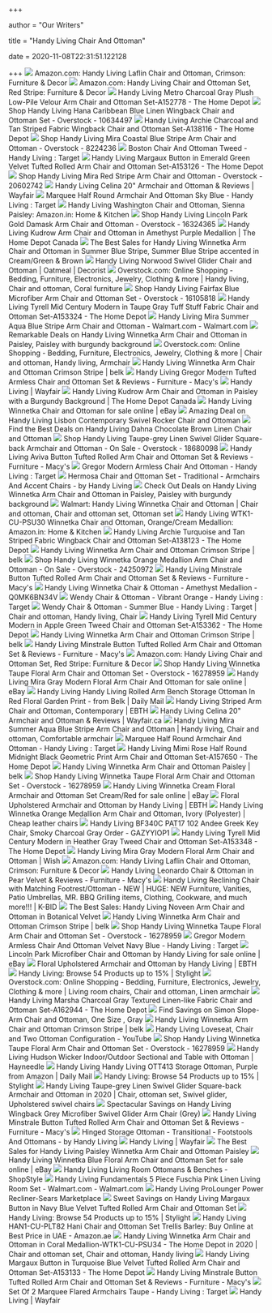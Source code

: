 +++
        
author = "Our Writers"
        
title = "Handy Living Chair And Ottoman"
        
date = 2020-11-08T22:31:51.122128
        
+++
[ ![](https://images-na.ssl-images-amazon.com/images/I/71OcQ81CHJL._AC_SX355_.jpg)](https://images-na.ssl-images-amazon.com/images/I/71OcQ81CHJL._AC_SX355_.jpg) Amazon.com: Handy Living Laflin Chair and Ottoman, Crimson: Furniture &  Decor
[ ![](https://images-na.ssl-images-amazon.com/images/I/91mq8ocWL-L._AC_SY355_.jpg)](https://images-na.ssl-images-amazon.com/images/I/91mq8ocWL-L._AC_SY355_.jpg) Amazon.com: Handy Living Chair and Ottoman Set, Red Stripe: Furniture &  Decor
[ ![](https://images.homedepot-static.com/productImages/ef46235a-8522-4faf-88e3-95ad4ae99a47/svn/charcoal-gray-handy-living-accent-chairs-a152778-64_600.jpg)](https://images.homedepot-static.com/productImages/ef46235a-8522-4faf-88e3-95ad4ae99a47/svn/charcoal-gray-handy-living-accent-chairs-a152778-64_600.jpg) Handy Living Metro Charcoal Gray Plush Low-Pile Velour Arm Chair and Ottoman  Set-A152778 - The Home Depot
[ ![](https://ak1.ostkcdn.com/images/products/10634497/Portfolio-Hana-Caribbean-Blue-Linen-Wingback-Chair-and-Ottoman-Set-7f7d5e44-a491-4480-89ef-e25893b3d042_600.jpg?impolicy=medium)](https://ak1.ostkcdn.com/images/products/10634497/Portfolio-Hana-Caribbean-Blue-Linen-Wingback-Chair-and-Ottoman-Set-7f7d5e44-a491-4480-89ef-e25893b3d042_600.jpg?impolicy=medium) Shop Handy Living Hana Caribbean Blue Linen Wingback Chair and Ottoman Set  - Overstock - 10634497
[ ![](https://images.homedepot-static.com/productImages/2ebc7a21-e9b3-4ffc-9b8b-181becd3f3db/svn/charcoal-tan-stripe-handy-living-accent-chairs-a138116-4f_600.jpg)](https://images.homedepot-static.com/productImages/2ebc7a21-e9b3-4ffc-9b8b-181becd3f3db/svn/charcoal-tan-stripe-handy-living-accent-chairs-a138116-4f_600.jpg) Handy Living Archie Charcoal and Tan Striped Fabric Wingback Chair and  Ottoman Set-A138116 - The Home Depot
[ ![](https://ak1.ostkcdn.com/images/products/8224236/Handy-Living-Mira-Coastal-Blue-Stripe-Arm-Chair-and-Ottoman-cdc2fcc3-f6da-462f-a1d0-f40c25189651_600.jpg)](https://ak1.ostkcdn.com/images/products/8224236/Handy-Living-Mira-Coastal-Blue-Stripe-Arm-Chair-and-Ottoman-cdc2fcc3-f6da-462f-a1d0-f40c25189651_600.jpg) Shop Handy Living Mira Coastal Blue Stripe Arm Chair and Ottoman -  Overstock - 8224236
[ ![](https://target.scene7.com/is/image/Target/GUEST_b774536f-96e9-4440-92f4-c73678b29839?wid=488&hei=488&fmt=pjpeg)](https://target.scene7.com/is/image/Target/GUEST_b774536f-96e9-4440-92f4-c73678b29839?wid=488&hei=488&fmt=pjpeg) Boston Chair And Ottoman Tweed - Handy Living : Target
[ ![](https://images.homedepot-static.com/productImages/69e1b9b4-ac70-422f-81d4-f7e876b7abaf/svn/emerald-green-handy-living-accent-chairs-a153126-64_1000.jpg)](https://images.homedepot-static.com/productImages/69e1b9b4-ac70-422f-81d4-f7e876b7abaf/svn/emerald-green-handy-living-accent-chairs-a153126-64_1000.jpg) Handy Living Margaux Button in Emerald Green Velvet Tufted Rolled Arm Chair  and Ottoman Set-A153126 - The Home Depot
[ ![](https://ak1.ostkcdn.com/images/products/3406667/Handy-Living-Mira-8-way-Hand-tied-Crimson-Red-Stripe-Arm-Chair-and-Ottoman-ea3a332a-b32a-4894-93a0-9768b873d2b8_600.jpg?impolicy=medium)](https://ak1.ostkcdn.com/images/products/3406667/Handy-Living-Mira-8-way-Hand-tied-Crimson-Red-Stripe-Arm-Chair-and-Ottoman-ea3a332a-b32a-4894-93a0-9768b873d2b8_600.jpg?impolicy=medium) Shop Handy Living Mira Red Stripe Arm Chair and Ottoman - Overstock -  20602742
[ ![](https://secure.img1-fg.wfcdn.com/im/24260821/resize-h800-w800%5Ecompr-r85/1008/100842623/Celina+20%2522+Armchair+and+Ottoman.jpg)](https://secure.img1-fg.wfcdn.com/im/24260821/resize-h800-w800%5Ecompr-r85/1008/100842623/Celina+20%2522+Armchair+and+Ottoman.jpg) Handy Living Celina 20" Armchair and Ottoman & Reviews | Wayfair
[ ![](https://target.scene7.com/is/image/Target/GUEST_55e7bd5f-7685-405e-9a0c-8c3f49082218?wid=488&hei=488&fmt=pjpeg)](https://target.scene7.com/is/image/Target/GUEST_55e7bd5f-7685-405e-9a0c-8c3f49082218?wid=488&hei=488&fmt=pjpeg) Marquee Half Round Armchair And Ottoman Sky Blue - Handy Living : Target
[ ![](https://images-na.ssl-images-amazon.com/images/I/91XRy7iMUqL._SL1500_.jpg)](https://images-na.ssl-images-amazon.com/images/I/91XRy7iMUqL._SL1500_.jpg) Handy Living Washington Chair and Ottoman, Sienna Paisley: Amazon.in: Home  & Kitchen
[ ![](https://ak1.ostkcdn.com/images/products/16324365/Handy-Living-Lincoln-Park-Gold-Damask-Arm-Chair-and-Ottoman-d103db9f-7427-4363-9d4e-6c53eb302b9e.jpg)](https://ak1.ostkcdn.com/images/products/16324365/Handy-Living-Lincoln-Park-Gold-Damask-Arm-Chair-and-Ottoman-d103db9f-7427-4363-9d4e-6c53eb302b9e.jpg) Shop Handy Living Lincoln Park Gold Damask Arm Chair and Ottoman -  Overstock - 16324365
[ ![](https://homedepot.scene7.com/is/image/homedepotcanada/p_1001584198.jpg?wid=1000&hei=1000&op_sharpen=1)](https://homedepot.scene7.com/is/image/homedepotcanada/p_1001584198.jpg?wid=1000&hei=1000&op_sharpen=1) Handy Living Kudrow Arm Chair and Ottoman in Amethyst Purple Medallion |  The Home Depot Canada
[ ![](https://images.prod.meredith.com/product/a90a4a1007f4262242e9c81103a34ec7/1554985542971/l/handy-living-winnetka-arm-chair-and-ottoman-in-summer-blue-stripe-summer-blue-stripe-accented-in-cream-green-and-brown)](https://images.prod.meredith.com/product/a90a4a1007f4262242e9c81103a34ec7/1554985542971/l/handy-living-winnetka-arm-chair-and-ottoman-in-summer-blue-stripe-summer-blue-stripe-accented-in-cream-green-and-brown) The Best Sales for Handy Living Winnetka Arm Chair and Ottoman in Summer  Blue Stripe, Summer Blue Stripe accented in Cream/Green & Brown
[ ![](https://www.decorist.com/static/finds/product_images/full_size/196775-handy-living-norwood-swivel-glider-chair-and-ottoman-in-oatmeal.dcb4af3a272913c391c8b68fc933eb49.png)](https://www.decorist.com/static/finds/product_images/full_size/196775-handy-living-norwood-swivel-glider-chair-and-ottoman-in-oatmeal.dcb4af3a272913c391c8b68fc933eb49.png) Handy Living Norwood Swivel Glider Chair and Ottoman | Oatmeal | Decorist
[ ![](https://i.pinimg.com/originals/86/bb/17/86bb178b376f0aef5ef3762ee6693c78.jpg)](https://i.pinimg.com/originals/86/bb/17/86bb178b376f0aef5ef3762ee6693c78.jpg) Overstock.com: Online Shopping - Bedding, Furniture, Electronics, Jewelry,  Clothing & more | Handy living, Chair and ottoman, Coral furniture
[ ![](https://ak1.ostkcdn.com/images/products/16105818/Handy-Living-Fairfax-Blue-Microfiber-Arm-Chair-and-Ottoman-Set-6df3faab-f7e7-404d-b4f2-4219eeb70adb.jpg)](https://ak1.ostkcdn.com/images/products/16105818/Handy-Living-Fairfax-Blue-Microfiber-Arm-Chair-and-Ottoman-Set-6df3faab-f7e7-404d-b4f2-4219eeb70adb.jpg) Shop Handy Living Fairfax Blue Microfiber Arm Chair and Ottoman Set -  Overstock - 16105818
[ ![](https://images.homedepot-static.com/productImages/7113fc91-d9c0-427f-a5e6-c4bc8485ce00/svn/taupe-gray-handy-living-accent-chairs-a153324-64_600.jpg)](https://images.homedepot-static.com/productImages/7113fc91-d9c0-427f-a5e6-c4bc8485ce00/svn/taupe-gray-handy-living-accent-chairs-a153324-64_600.jpg) Handy Living Tyrell Mid Century Modern in Taupe Gray Tuff Stuff Fabric Chair  and Ottoman Set-A153324 - The Home Depot
[ ![](https://i5.walmartimages.com/asr/2f92b1f1-3f51-4d86-a993-0da272008392_1.1cac4500a05a7971ea3cd21a643126b4.jpeg)](https://i5.walmartimages.com/asr/2f92b1f1-3f51-4d86-a993-0da272008392_1.1cac4500a05a7971ea3cd21a643126b4.jpeg) Handy Living Mira Summer Aqua Blue Stripe Arm Chair and Ottoman -  Walmart.com - Walmart.com
[ ![](https://images.prod.meredith.com/product/cf53146c31331d7d9964faff6baf9174/1597141056893/l/handy-living-winnetka-arm-chair-and-ottoman-in-paisley-paisley-with-burgundy-background)](https://images.prod.meredith.com/product/cf53146c31331d7d9964faff6baf9174/1597141056893/l/handy-living-winnetka-arm-chair-and-ottoman-in-paisley-paisley-with-burgundy-background) Remarkable Deals on Handy Living Winnetka Arm Chair and Ottoman in Paisley,  Paisley with burgundy background
[ ![](https://i.pinimg.com/originals/7d/21/23/7d21237354a82e69b61ec1bbff56d8cf.jpg)](https://i.pinimg.com/originals/7d/21/23/7d21237354a82e69b61ec1bbff56d8cf.jpg) Overstock.com: Online Shopping - Bedding, Furniture, Electronics, Jewelry,  Clothing & more | Chair and ottoman, Handy living, Armchair
[ ![](https://belk.scene7.com/is/image/Belk?layer=0&src=9200819_WTK1CUEBA47_A_960_T10L00&layer=comp&$DWP_PRODUCT_PDP_LARGE$)](https://belk.scene7.com/is/image/Belk?layer=0&src=9200819_WTK1CUEBA47_A_960_T10L00&layer=comp&$DWP_PRODUCT_PDP_LARGE$) Handy Living Winnetka Arm Chair and Ottoman Crimson Stripe | belk
[ ![](https://slimages.macysassets.com/is/image/MCY/products/8/optimized/17724318_fpx.tif?op_sharpen=1&wid=500&hei=613&fit=fit,1&$filtersm$)](https://slimages.macysassets.com/is/image/MCY/products/8/optimized/17724318_fpx.tif?op_sharpen=1&wid=500&hei=613&fit=fit,1&$filtersm$) Handy Living Gregor Modern Tufted Armless Chair and Ottoman Set & Reviews -  Furniture - Macy's
[ ![](https://secure.img1-fg.wfcdn.com/im/19632546/resize-h400-w400%5Ecompr-r85/9894/98949121/default_name.jpg)](https://secure.img1-fg.wfcdn.com/im/19632546/resize-h400-w400%5Ecompr-r85/9894/98949121/default_name.jpg) Handy Living | Wayfair
[ ![](https://homedepot.scene7.com/is/image/homedepotcanada/p_1001584196.jpg?wid=1000&hei=1000&op_sharpen=1)](https://homedepot.scene7.com/is/image/homedepotcanada/p_1001584196.jpg?wid=1000&hei=1000&op_sharpen=1) Handy Living Kudrow Arm Chair and Ottoman in Paisley with a Burgundy  Background | The Home Depot Canada
[ ![](https://i.ebayimg.com/images/g/aeMAAOSw1vFfaC2d/s-l1600.jpg)](https://i.ebayimg.com/images/g/aeMAAOSw1vFfaC2d/s-l1600.jpg) Handy Living Winnetka Chair and Ottoman for sale online | eBay
[ ![](https://images.prod.meredith.com/product/38f78507f5550710767d503b329bd9ef/1596795263705/l/handy-living-lisbon-contemporary-swivel-rocker-chair-and-ottoman)](https://images.prod.meredith.com/product/38f78507f5550710767d503b329bd9ef/1596795263705/l/handy-living-lisbon-contemporary-swivel-rocker-chair-and-ottoman) Amazing Deal on Handy Living Lisbon Contemporary Swivel Rocker Chair and  Ottoman
[ ![](https://images.prod.meredith.com/product/ae5c48d1bf8e91c01c61cc9883380158/1534148221367/l/handy-living-dahna-chocolate-brown-linen-chair-and-ottoman)](https://images.prod.meredith.com/product/ae5c48d1bf8e91c01c61cc9883380158/1534148221367/l/handy-living-dahna-chocolate-brown-linen-chair-and-ottoman) Find the Best Deals on Handy Living Dahna Chocolate Brown Linen Chair and  Ottoman
[ ![](https://ak1.ostkcdn.com/images/products/18680098/Handy-Living-Taupe-grey-Linen-Swivel-Glider-Square-back-Armchair-and-Ottoman-d1f41379-9fa3-4fb6-8bbd-214ddf1e7a94_600.jpg?impolicy=medium)](https://ak1.ostkcdn.com/images/products/18680098/Handy-Living-Taupe-grey-Linen-Swivel-Glider-Square-back-Armchair-and-Ottoman-d1f41379-9fa3-4fb6-8bbd-214ddf1e7a94_600.jpg?impolicy=medium) Shop Handy Living Taupe-grey Linen Swivel Glider Square-back Armchair and  Ottoman - On Sale - Overstock - 18680098
[ ![](https://slimages.macysassets.com/is/image/MCY/products/4/optimized/17724784_fpx.tif?op_sharpen=1&wid=500&hei=613&fit=fit,1&$filtersm$)](https://slimages.macysassets.com/is/image/MCY/products/4/optimized/17724784_fpx.tif?op_sharpen=1&wid=500&hei=613&fit=fit,1&$filtersm$) Handy Living Aviva Button Tufted Rolled Arm Chair and Ottoman Set & Reviews  - Furniture - Macy's
[ ![](https://target.scene7.com/is/image/Target/GUEST_da97ba07-bc12-41ef-a3ee-a5d287ec45ea?wid=488&hei=488&fmt=pjpeg)](https://target.scene7.com/is/image/Target/GUEST_da97ba07-bc12-41ef-a3ee-a5d287ec45ea?wid=488&hei=488&fmt=pjpeg) Gregor Modern Armless Chair And Ottoman - Handy Living : Target
[ ![](https://st.hzcdn.com/simgs/cad18d680ced4b03_4-1790/home-design.jpg)](https://st.hzcdn.com/simgs/cad18d680ced4b03_4-1790/home-design.jpg) Hermosa Chair and Ottoman Set - Traditional - Armchairs And Accent Chairs -  by Handy Living
[ ![](https://images.prod.meredith.com/product/750f7703e2f0f624ac856f8a58e7d535/1559750412259/l/handy-living-winnetka-arm-chair-and-ottoman-in-paisley-paisley-with-burgundy-background)](https://images.prod.meredith.com/product/750f7703e2f0f624ac856f8a58e7d535/1559750412259/l/handy-living-winnetka-arm-chair-and-ottoman-in-paisley-paisley-with-burgundy-background) Check Out Deals on Handy Living Winnetka Arm Chair and Ottoman in Paisley,  Paisley with burgundy background
[ ![](https://i.pinimg.com/originals/f8/27/8a/f8278ae755994cee74b800ee8c165d93.jpg)](https://i.pinimg.com/originals/f8/27/8a/f8278ae755994cee74b800ee8c165d93.jpg) Walmart: Handy Living Winnetka Chair and Ottoman | Chair and ottoman, Chair  and ottoman set, Ottoman set
[ ![](https://images-na.ssl-images-amazon.com/images/I/91vA2PWiEpL._SL1500_.jpg)](https://images-na.ssl-images-amazon.com/images/I/91vA2PWiEpL._SL1500_.jpg) Handy Living WTK1-CU-PSU30 Winnetka Chair and Ottoman, Orange/Cream  Medallion: Amazon.in: Home & Kitchen
[ ![](https://images.homedepot-static.com/productImages/6a11aebe-7b65-4375-938b-aba7efcadc59/svn/turquoise-tan-stripe-handy-living-accent-chairs-a138123-40_600.jpg)](https://images.homedepot-static.com/productImages/6a11aebe-7b65-4375-938b-aba7efcadc59/svn/turquoise-tan-stripe-handy-living-accent-chairs-a138123-40_600.jpg) Handy Living Archie Turquoise and Tan Striped Fabric Wingback Chair and  Ottoman Set-A138123 - The Home Depot
[ ![](https://belk.scene7.com/is/image/Belk?layer=0&src=9200819_WTK1CUEBA47_E_960_T10L00&layer=comp&$DWP_PRODUCT_PDP_MOBILE_L$)](https://belk.scene7.com/is/image/Belk?layer=0&src=9200819_WTK1CUEBA47_E_960_T10L00&layer=comp&$DWP_PRODUCT_PDP_MOBILE_L$) Handy Living Winnetka Arm Chair and Ottoman Crimson Stripe | belk
[ ![](https://ak1.ostkcdn.com/images/products/is/images/direct/d438d620f070d72f81b4f6cc542e50511f7b629c/Handy-Living-Winnetka-Orange-Medallion-Arm-Chair-and-Ottoman.jpg)](https://ak1.ostkcdn.com/images/products/is/images/direct/d438d620f070d72f81b4f6cc542e50511f7b629c/Handy-Living-Winnetka-Orange-Medallion-Arm-Chair-and-Ottoman.jpg) Shop Handy Living Winnetka Orange Medallion Arm Chair and Ottoman - On Sale  - Overstock - 24250972
[ ![](https://slimages.macysassets.com/is/image/MCY/products/9/optimized/17724749_fpx.tif?op_sharpen=1&wid=500&hei=613&fit=fit,1&$filtersm$)](https://slimages.macysassets.com/is/image/MCY/products/9/optimized/17724749_fpx.tif?op_sharpen=1&wid=500&hei=613&fit=fit,1&$filtersm$) Handy Living Minstrale Button Tufted Rolled Arm Chair and Ottoman Set &  Reviews - Furniture - Macy's
[ ![](http://img1.prosperent.com/images/250x250/images.hayneedle.com/mgen/master:HLG369.jpg%3Fis%3D800%252C800)](http://img1.prosperent.com/images/250x250/images.hayneedle.com/mgen/master:HLG369.jpg%3Fis%3D800%252C800) Handy Living Winnetka Chair & Ottoman - Amethyst Medallion - Q0MK6BN34V
[ ![](https://target.scene7.com/is/image/Target/GUEST_a85440ae-bd5e-428e-a2af-8b5e25a9d7fb?wid=488&hei=488&fmt=pjpeg)](https://target.scene7.com/is/image/Target/GUEST_a85440ae-bd5e-428e-a2af-8b5e25a9d7fb?wid=488&hei=488&fmt=pjpeg) Wendy Chair & Ottoman - Vibrant Orange - Handy Living : Target
[ ![](https://i.pinimg.com/564x/1d/80/0a/1d800ae895c32ddc996e7beaae145d50.jpg)](https://i.pinimg.com/564x/1d/80/0a/1d800ae895c32ddc996e7beaae145d50.jpg) Wendy Chair & Ottoman - Summer Blue - Handy Living : Target | Chair and  ottoman, Handy living, Chair
[ ![](https://images.homedepot-static.com/productImages/1c875b38-ea74-4bc8-aaff-b6112e1e5e5d/svn/apple-green-tweed-handy-living-accent-chairs-a153362-e1_600.jpg)](https://images.homedepot-static.com/productImages/1c875b38-ea74-4bc8-aaff-b6112e1e5e5d/svn/apple-green-tweed-handy-living-accent-chairs-a153362-e1_600.jpg) Handy Living Tyrell Mid Century Modern in Apple Green Tweed Chair and  Ottoman Set-A153362 - The Home Depot
[ ![](https://belk.scene7.com/is/image/Belk?layer=0&src=9200819_WTK1CUEBA47_D_960_T10L00&layer=comp&$DWP_PRODUCT_PDP_MOBILE_L$)](https://belk.scene7.com/is/image/Belk?layer=0&src=9200819_WTK1CUEBA47_D_960_T10L00&layer=comp&$DWP_PRODUCT_PDP_MOBILE_L$) Handy Living Winnetka Arm Chair and Ottoman Crimson Stripe | belk
[ ![](https://slimages.macysassets.com/is/image/MCY/products/6/optimized/17724746_fpx.tif?op_sharpen=1&wid=500&hei=613&fit=fit,1&$filtersm$)](https://slimages.macysassets.com/is/image/MCY/products/6/optimized/17724746_fpx.tif?op_sharpen=1&wid=500&hei=613&fit=fit,1&$filtersm$) Handy Living Minstrale Button Tufted Rolled Arm Chair and Ottoman Set &  Reviews - Furniture - Macy's
[ ![](https://m.media-amazon.com/images/I/81dyPaLAwZL._AC_UL400_.jpg)](https://m.media-amazon.com/images/I/81dyPaLAwZL._AC_UL400_.jpg) Amazon.com: Handy Living Chair and Ottoman Set, Red Stripe: Furniture &  Decor
[ ![](https://ak1.ostkcdn.com/images/products/16278959/Handy-Living-Winnetka-Taupe-Floral-Arm-Chair-and-Ottoman-Set-c24874e8-4226-4c4a-9a8c-50397f6fcdfa_600.jpg?impolicy=medium)](https://ak1.ostkcdn.com/images/products/16278959/Handy-Living-Winnetka-Taupe-Floral-Arm-Chair-and-Ottoman-Set-c24874e8-4226-4c4a-9a8c-50397f6fcdfa_600.jpg?impolicy=medium) Shop Handy Living Winnetka Taupe Floral Arm Chair and Ottoman Set -  Overstock - 16278959
[ ![](https://i.ebayimg.com/images/g/qyQAAOSwyjlfiC40/s-l640.jpg)](https://i.ebayimg.com/images/g/qyQAAOSwyjlfiC40/s-l640.jpg) Handy Living Mira Gray Modern Floral Arm Chair And Ottoman for sale online  | eBay
[ ![](https://belk.scene7.com/is/image/Belk?layer=0&src=9200819_OTT747GDN32_A_960&)](https://belk.scene7.com/is/image/Belk?layer=0&src=9200819_OTT747GDN32_A_960&) Handy Living Handy Living Rolled Arm Bench Storage Ottoman In Red Floral  Garden Print - from Belk | Daily Mail
[ ![](https://ebth-com-production.imgix.net/2019/03/15/12/29/24/96e772b4-fc14-4227-bda7-349b07587933/_DSC0244.jpg?ixlib=rb-3.1.0&w=880&h=880&fit=crop&crop=&auto=format)](https://ebth-com-production.imgix.net/2019/03/15/12/29/24/96e772b4-fc14-4227-bda7-349b07587933/_DSC0244.jpg?ixlib=rb-3.1.0&w=880&h=880&fit=crop&crop=&auto=format) Handy Living Striped Arm Chair and Ottoman, Contemporary | EBTH
[ ![](https://secure.img1-fg.wfcdn.com/im/94211632/resize-h800-w800%5Ecompr-r85/1008/100842639/Celina+20%2522+Armchair+and+Ottoman.jpg)](https://secure.img1-fg.wfcdn.com/im/94211632/resize-h800-w800%5Ecompr-r85/1008/100842639/Celina+20%2522+Armchair+and+Ottoman.jpg) Handy Living Celina 20" Armchair and Ottoman & Reviews | Wayfair.ca
[ ![](https://i.pinimg.com/474x/91/9c/2d/919c2dfdecab1e4c51b46b3ce7c04a1c.jpg)](https://i.pinimg.com/474x/91/9c/2d/919c2dfdecab1e4c51b46b3ce7c04a1c.jpg) Handy Living Mira Summer Aqua Blue Stripe Arm Chair and Ottoman | Handy  living, Chair and ottoman, Comfortable armchair
[ ![](https://target.scene7.com/is/image/Target/GUEST_be32af5a-d95f-4649-ba74-b899bf473b80?wid=488&hei=488&fmt=pjpeg)](https://target.scene7.com/is/image/Target/GUEST_be32af5a-d95f-4649-ba74-b899bf473b80?wid=488&hei=488&fmt=pjpeg) Marquee Half Round Armchair And Ottoman - Handy Living : Target
[ ![](https://images.homedepot-static.com/productImages/220119be-205a-4261-adf0-a93a85c687be/svn/midnight-black-geometric-print-handy-living-accent-chairs-a157650-64_600.jpg)](https://images.homedepot-static.com/productImages/220119be-205a-4261-adf0-a93a85c687be/svn/midnight-black-geometric-print-handy-living-accent-chairs-a157650-64_600.jpg) Handy Living Mimi Rose Half Round Midnight Black Geometric Print Arm Chair  and Ottoman Set-A157650 - The Home Depot
[ ![](https://belk.scene7.com/is/image/Belk?layer=0&src=9200819_WTK1CUPGP46_A_961_T10L00&layer=comp&$DWP_PRODUCT_PDP_LARGE$)](https://belk.scene7.com/is/image/Belk?layer=0&src=9200819_WTK1CUPGP46_A_961_T10L00&layer=comp&$DWP_PRODUCT_PDP_LARGE$) Handy Living Winnetka Arm Chair and Ottoman Paisley | belk
[ ![](https://ak1.ostkcdn.com/images/products/16278959/Handy-Living-Winnetka-Taupe-Floral-Arm-Chair-and-Ottoman-Set-5ceab9fd-959f-4483-9d3d-0607a740c316_600.jpg?impolicy=medium)](https://ak1.ostkcdn.com/images/products/16278959/Handy-Living-Winnetka-Taupe-Floral-Arm-Chair-and-Ottoman-Set-5ceab9fd-959f-4483-9d3d-0607a740c316_600.jpg?impolicy=medium) Shop Handy Living Winnetka Taupe Floral Arm Chair and Ottoman Set -  Overstock - 16278959
[ ![](https://i.ebayimg.com/images/g/LQ8AAOSwXO5faC00/s-l640.jpg)](https://i.ebayimg.com/images/g/LQ8AAOSwXO5faC00/s-l640.jpg) Handy Living Winnetka Cream Floral Armchair and Ottoman Set Cream/Red for  sale online | eBay
[ ![](https://ebth-com-production.imgix.net/2018/09/15/10/29/02/25b485f9-d167-4cca-8d15-948cb9cfc507/file?ixlib=rb-3.1.0&w=880&h=880&fit=crop&crop=&auto=format)](https://ebth-com-production.imgix.net/2018/09/15/10/29/02/25b485f9-d167-4cca-8d15-948cb9cfc507/file?ixlib=rb-3.1.0&w=880&h=880&fit=crop&crop=&auto=format) Floral Upholstered Armchair and Ottoman by Handy Living | EBTH
[ ![](https://i.pinimg.com/originals/de/fa/2b/defa2ba71499af60c3e3c5c1bb7e3f77.jpg)](https://i.pinimg.com/originals/de/fa/2b/defa2ba71499af60c3e3c5c1bb7e3f77.jpg) Handy Living Winnetka Orange Medallion Arm Chair and Ottoman, Ivory  (Polyester) | Cheap leather chairs
[ ![](http://ws.assoc-amazon.com/widgets/q?_encoding=UTF8&Format=_SL400_&ASIN=B00EUZHZAE&MarketPlace=US&ID=AsinImage&WS=1&ServiceVersion=20070822)](http://ws.assoc-amazon.com/widgets/q?_encoding=UTF8&Format=_SL400_&ASIN=B00EUZHZAE&MarketPlace=US&ID=AsinImage&WS=1&ServiceVersion=20070822) Handy Living BF340C PAT17 102 Andee Greek Key Chair, Smoky Charcoal Gray  Order - GAZYYIOP1
[ ![](https://images.homedepot-static.com/productImages/a4400327-4349-491a-9499-675390e30a31/svn/heather-gray-tweed-handy-living-accent-chairs-a153348-64_600.jpg)](https://images.homedepot-static.com/productImages/a4400327-4349-491a-9499-675390e30a31/svn/heather-gray-tweed-handy-living-accent-chairs-a153348-64_600.jpg) Handy Living Tyrell Mid Century Modern in Heather Gray Tweed Chair and  Ottoman Set-A153348 - The Home Depot
[ ![](https://contestimg.wish.com/api/webimage/589948311cf64b519c994ddb-large.jpg?cache_buster=c36e5d0dd1943d1cf4ce7baead2c6d3d)](https://contestimg.wish.com/api/webimage/589948311cf64b519c994ddb-large.jpg?cache_buster=c36e5d0dd1943d1cf4ce7baead2c6d3d) Handy Living Mira Gray Modern Floral Arm Chair and Ottoman | Wish
[ ![](https://m.media-amazon.com/images/S/aplus-media/sc/6134dfc9-7b61-44b6-a9be-0f66a1466675.__CR0,0,2000,2000_PT0_SX300_V1___.jpg)](https://m.media-amazon.com/images/S/aplus-media/sc/6134dfc9-7b61-44b6-a9be-0f66a1466675.__CR0,0,2000,2000_PT0_SX300_V1___.jpg) Amazon.com: Handy Living Laflin Chair and Ottoman, Crimson: Furniture &  Decor
[ ![](https://slimages.macysassets.com/is/image/MCY/products/2/optimized/10050272_fpx.tif?op_sharpen=1&wid=500&hei=613&fit=fit,1&$filtersm$)](https://slimages.macysassets.com/is/image/MCY/products/2/optimized/10050272_fpx.tif?op_sharpen=1&wid=500&hei=613&fit=fit,1&$filtersm$) Handy Living Leonardo Chair & Ottoman in Pear Velvet & Reviews - Furniture  - Macy's
[ ![](https://946e583539399c301dc7-100ffa5b52865b8ec92e09e9de9f4d02.ssl.cf2.rackcdn.com/29853/8923081.jpg)](https://946e583539399c301dc7-100ffa5b52865b8ec92e09e9de9f4d02.ssl.cf2.rackcdn.com/29853/8923081.jpg) Handy Living Reclining Chair with Matching Footrest/Ottoman - NEW | HUGE:  NEW Furniture, Vanities, Patio Umbrellas, MR. BBQ Grilling items, Clothing,  Cookware, and much more!!! | K-BID
[ ![](https://images.prod.meredith.com/product/dfceb7f6d6e76c62b2eb395f2570add2/1576860834399/l/handy-living-noveen-arm-chair-and-ottoman-in-botanical-velvet)](https://images.prod.meredith.com/product/dfceb7f6d6e76c62b2eb395f2570add2/1576860834399/l/handy-living-noveen-arm-chair-and-ottoman-in-botanical-velvet) The Best Sales: Handy Living Noveen Arm Chair and Ottoman in Botanical  Velvet
[ ![](https://belk.scene7.com/is/image/Belk?layer=0&src=9200819_WTK1CUEBA47_C_960_T10L00&layer=comp&$DWP_PRODUCT_PDP_MOBILE_L$)](https://belk.scene7.com/is/image/Belk?layer=0&src=9200819_WTK1CUEBA47_C_960_T10L00&layer=comp&$DWP_PRODUCT_PDP_MOBILE_L$) Handy Living Winnetka Arm Chair and Ottoman Crimson Stripe | belk
[ ![](https://ak1.ostkcdn.com/images/products/16278959/Handy-Living-Winnetka-Taupe-Floral-Arm-Chair-and-Ottoman-Set-2d148f5e-bd79-40a0-a1f6-337530c564d8_600.jpg?impolicy=medium)](https://ak1.ostkcdn.com/images/products/16278959/Handy-Living-Winnetka-Taupe-Floral-Arm-Chair-and-Ottoman-Set-2d148f5e-bd79-40a0-a1f6-337530c564d8_600.jpg?impolicy=medium) Shop Handy Living Winnetka Taupe Floral Arm Chair and Ottoman Set -  Overstock - 16278959
[ ![](https://target.scene7.com/is/image/Target/GUEST_7c898055-8a20-4670-ab76-b82624dd77ea?wid=488&hei=488&fmt=pjpeg)](https://target.scene7.com/is/image/Target/GUEST_7c898055-8a20-4670-ab76-b82624dd77ea?wid=488&hei=488&fmt=pjpeg) Gregor Modern Armless Chair And Ottoman Velvet Navy Blue - Handy Living :  Target
[ ![](https://i.ebayimg.com/00/s/NDU1WDUxMQ==/z/BNAAAOSweZJaBJIC/$_57.JPG?set_id=8800005007)](https://i.ebayimg.com/00/s/NDU1WDUxMQ==/z/BNAAAOSweZJaBJIC/$_57.JPG?set_id=8800005007) Lincoln Park Microfiber Chair and Ottoman by Handy Living for sale online |  eBay
[ ![](https://ebth-com-production.imgix.net/2018/09/15/10/24/19/664ae6fb-d6e5-45a8-beea-864e2c868b17/file?ixlib=rb-3.1.0&w=880&h=880&fit=crop&crop=&auto=format)](https://ebth-com-production.imgix.net/2018/09/15/10/24/19/664ae6fb-d6e5-45a8-beea-864e2c868b17/file?ixlib=rb-3.1.0&w=880&h=880&fit=crop&crop=&auto=format) Floral Upholstered Armchair and Ottoman by Handy Living | EBTH
[ ![](https://images.stylight.net/image/upload/e_trim/t_web_product_330x440max_nobg/q_auto:eco,f_auto/oe0noz104m9bgnrleavu.jpg)](https://images.stylight.net/image/upload/e_trim/t_web_product_330x440max_nobg/q_auto:eco,f_auto/oe0noz104m9bgnrleavu.jpg) Handy Living: Browse 54 Products up to 15% | Stylight
[ ![](https://i.pinimg.com/originals/4e/7b/d5/4e7bd58449c3f14171b274bde3e31640.jpg)](https://i.pinimg.com/originals/4e/7b/d5/4e7bd58449c3f14171b274bde3e31640.jpg) Overstock.com: Online Shopping - Bedding, Furniture, Electronics, Jewelry,  Clothing & more | Living room chairs, Chair and ottoman, Linen armchair
[ ![](https://images.homedepot-static.com/productImages/d91a7139-aa0b-430c-bc28-87ca47a22816/svn/charcoal-gray-handy-living-accent-chairs-a162944-64_600.jpg)](https://images.homedepot-static.com/productImages/d91a7139-aa0b-430c-bc28-87ca47a22816/svn/charcoal-gray-handy-living-accent-chairs-a162944-64_600.jpg) Handy Living Marsha Charcoal Gray Textured Linen-like Fabric Chair and  Ottoman Set-A162944 - The Home Depot
[ ![](https://images.prod.meredith.com/product/c17ac7aee955548ecbfc712dda9d89fd/1576860753815/l/handy-living-2-pc-curved-slope-arm-chair-gray)](https://images.prod.meredith.com/product/c17ac7aee955548ecbfc712dda9d89fd/1576860753815/l/handy-living-2-pc-curved-slope-arm-chair-gray) Find Savings on Simon Slope-Arm Chair and Ottoman, One Size , Gray
[ ![](https://belk.scene7.com/is/image/Belk?layer=0&src=9200819_WTK1CUEBA47_B_960_T10L00&layer=comp&$DWP_PRODUCT_PDP_MOBILE_L$)](https://belk.scene7.com/is/image/Belk?layer=0&src=9200819_WTK1CUEBA47_B_960_T10L00&layer=comp&$DWP_PRODUCT_PDP_MOBILE_L$) Handy Living Winnetka Arm Chair and Ottoman Crimson Stripe | belk
[ ![](https://i.ytimg.com/vi/gvoPraKFKhg/maxresdefault.jpg)](https://i.ytimg.com/vi/gvoPraKFKhg/maxresdefault.jpg) Handy Living Loveseat, Chair and Two Ottoman Configuration - YouTube
[ ![](https://ak1.ostkcdn.com/images/products/16278959/Handy-Living-Winnetka-Taupe-Floral-Arm-Chair-and-Ottoman-Set-22b97b3f-0cc2-484f-b230-9f5c2e37328d_600.jpg?impolicy=medium)](https://ak1.ostkcdn.com/images/products/16278959/Handy-Living-Winnetka-Taupe-Floral-Arm-Chair-and-Ottoman-Set-22b97b3f-0cc2-484f-b230-9f5c2e37328d_600.jpg?impolicy=medium) Shop Handy Living Winnetka Taupe Floral Arm Chair and Ottoman Set -  Overstock - 16278959
[ ![](https://content.haycdn.com/mgen/master:HLG445.jpg)](https://content.haycdn.com/mgen/master:HLG445.jpg) Handy Living Hudson Wicker Indoor/Outdoor Sectional and Table with Ottoman  | Hayneedle
[ ![](https://m.media-amazon.com/images/I/41CMx27LREL.jpg)](https://m.media-amazon.com/images/I/41CMx27LREL.jpg) Handy Living Handy Living OTT413 Storage Ottoman, Purple from Amazon |  Daily Mail
[ ![](https://images.stylight.net/image/upload/e_trim/t_web_product_330x440max_nobg/q_auto:eco,f_auto/rmdhwx7pkevads50fpyv.jpg)](https://images.stylight.net/image/upload/e_trim/t_web_product_330x440max_nobg/q_auto:eco,f_auto/rmdhwx7pkevads50fpyv.jpg) Handy Living: Browse 54 Products up to 15% | Stylight
[ ![](https://i.pinimg.com/originals/db/2f/42/db2f4249af3f266bb7f190f70f4d1eb7.jpg)](https://i.pinimg.com/originals/db/2f/42/db2f4249af3f266bb7f190f70f4d1eb7.jpg) Handy Living Taupe-grey Linen Swivel Glider Square-back Armchair and Ottoman  in 2020 | Chair, ottoman set, Swivel glider, Upholstered swivel chairs
[ ![](https://images.prod.meredith.com/product/26a079897cd8ef5f7d7623e18cc9c790/1577014359501/m/handy-living-oatmeal-linen-swivel-glider-arm-chair-and-ottoman-oatmeal)](https://images.prod.meredith.com/product/26a079897cd8ef5f7d7623e18cc9c790/1577014359501/m/handy-living-oatmeal-linen-swivel-glider-arm-chair-and-ottoman-oatmeal) Spectacular Savings on Handy Living Wingback Grey Microfiber Swivel Glider  Arm Chair (Grey)
[ ![](https://slimages.macysassets.com/is/image/MCY/products/3/optimized/17724743_fpx.tif?op_sharpen=1&wid=500&hei=613&fit=fit,1&$filtersm$)](https://slimages.macysassets.com/is/image/MCY/products/3/optimized/17724743_fpx.tif?op_sharpen=1&wid=500&hei=613&fit=fit,1&$filtersm$) Handy Living Minstrale Button Tufted Rolled Arm Chair and Ottoman Set &  Reviews - Furniture - Macy's
[ ![](https://st.hzcdn.com/simgs/21b104070d2f2964_4-7686/home-design.jpg)](https://st.hzcdn.com/simgs/21b104070d2f2964_4-7686/home-design.jpg) Hinged Storage Ottoman - Transitional - Footstools And Ottomans - by Handy  Living
[ ![](https://secure.img1-fg.wfcdn.com/im/17665000/resize-h400-w400%5Ecompr-r85/1258/125869633/default_name.jpg)](https://secure.img1-fg.wfcdn.com/im/17665000/resize-h400-w400%5Ecompr-r85/1258/125869633/default_name.jpg) Handy Living | Wayfair
[ ![](https://images.prod.meredith.com/product/3c155fa3b91aeed4d638fabee8a3d4e6/1600077709234/m/handy-living-thoms-arm-chair-and-ottoman-set)](https://images.prod.meredith.com/product/3c155fa3b91aeed4d638fabee8a3d4e6/1600077709234/m/handy-living-thoms-arm-chair-and-ottoman-set) The Best Sales for Handy Living Paisley Winnetka Arm Chair and Ottoman  Paisley
[ ![](https://i.ebayimg.com/images/g/JgwAAOSwCQZZDBu4/s-l640.jpg)](https://i.ebayimg.com/images/g/JgwAAOSwCQZZDBu4/s-l640.jpg) Handy Living Winnetka Blue Floral Arm Chair and Ottoman Set for sale online  | eBay
[ ![](https://img.shopstyle-cdn.com/sim/a5/dd/a5dd5846ce600a4dadffc2943270085d_best/handy-living-boston-mid-century-modern-chair-and-ottoman-set.jpg)](https://img.shopstyle-cdn.com/sim/a5/dd/a5dd5846ce600a4dadffc2943270085d_best/handy-living-boston-mid-century-modern-chair-and-ottoman-set.jpg) Handy Living Living Room Ottomans & Benches - ShopStyle
[ ![](https://i5.walmartimages.com/asr/734e59d2-476c-4994-9515-a70c06a1b053_1.d39012c41ea27206d51689b2a1b66ced.jpeg)](https://i5.walmartimages.com/asr/734e59d2-476c-4994-9515-a70c06a1b053_1.d39012c41ea27206d51689b2a1b66ced.jpeg) Handy Living Fundamentals 5 Piece Fuschia Pink Linen Living Room Set -  Walmart.com - Walmart.com
[ ![](https://c.shld.net/rpx/i/s/i/spin/10164060/prod_20881914812?hei=333&wid=333&op_sharpen=1)](https://c.shld.net/rpx/i/s/i/spin/10164060/prod_20881914812?hei=333&wid=333&op_sharpen=1) Handy Living ProLounger Power Recliner-Sears Marketplace
[ ![](https://images.prod.meredith.com/product/696bfad5aa1def3549469cea7c0a467c/1595952158622/m/handy-living-margaux-button-in-mustard-gold-velvet-tufted-rolled-arm-chair-and-ottoman-set)](https://images.prod.meredith.com/product/696bfad5aa1def3549469cea7c0a467c/1595952158622/m/handy-living-margaux-button-in-mustard-gold-velvet-tufted-rolled-arm-chair-and-ottoman-set) Sweet Savings on Handy Living Margaux Button in Navy Blue Velvet Tufted  Rolled Arm Chair and Ottoman Set
[ ![](https://images.stylight.net/image/upload/t_web_product_330x440max_nobg/q_auto:eco,f_auto/q06lvzgso7aflztdjimy.jpg)](https://images.stylight.net/image/upload/t_web_product_330x440max_nobg/q_auto:eco,f_auto/q06lvzgso7aflztdjimy.jpg) Handy Living: Browse 54 Products up to 15% | Stylight
[ ![](https://images-na.ssl-images-amazon.com/images/I/51TreTpvQnL._AC_SY400_.jpg)](https://images-na.ssl-images-amazon.com/images/I/51TreTpvQnL._AC_SY400_.jpg) Handy Living HAN1-CU-PLT82 Hani Chair and Ottoman Set Trellis Barley: Buy  Online at Best Price in UAE - Amazon.ae
[ ![](https://i.pinimg.com/originals/01/f1/35/01f135f4c18356ead70aa4f5fae69f04.jpg)](https://i.pinimg.com/originals/01/f1/35/01f135f4c18356ead70aa4f5fae69f04.jpg) Handy Living Winnetka Arm Chair and Ottoman in Coral  Medallion-WTK1-CU-PSU34 - The Home Depot in 2020 | Chair and ottoman set,  Chair and ottoman, Handy living
[ ![](https://images.homedepot-static.com/productImages/93931b80-7bb3-4610-98be-8eaec54c66ef/svn/turquoise-blue-handy-living-accent-chairs-a153133-64_600.jpg)](https://images.homedepot-static.com/productImages/93931b80-7bb3-4610-98be-8eaec54c66ef/svn/turquoise-blue-handy-living-accent-chairs-a153133-64_600.jpg) Handy Living Margaux Button in Turquoise Blue Velvet Tufted Rolled Arm Chair  and Ottoman Set-A153133 - The Home Depot
[ ![](https://slimages.macysassets.com/is/image/MCY/products/8/optimized/17724748_fpx.tif?op_sharpen=1&wid=500&hei=613&fit=fit,1&$filtersm$)](https://slimages.macysassets.com/is/image/MCY/products/8/optimized/17724748_fpx.tif?op_sharpen=1&wid=500&hei=613&fit=fit,1&$filtersm$) Handy Living Minstrale Button Tufted Rolled Arm Chair and Ottoman Set &  Reviews - Furniture - Macy's
[ ![](https://target.scene7.com/is/image/Target/GUEST_a0aed164-0521-4cbd-b87a-99dd6bd684bc?hei=300&qlt=80&fmt=pjpeg)](https://target.scene7.com/is/image/Target/GUEST_a0aed164-0521-4cbd-b87a-99dd6bd684bc?hei=300&qlt=80&fmt=pjpeg) Set Of 2 Marquee Flared Armchairs Taupe - Handy Living : Target
[ ![](https://secure.img1-fg.wfcdn.com/im/85983445/resize-h160-w160%5Ecompr-r85/1257/125740089/Willard+Armchair.jpg)](https://secure.img1-fg.wfcdn.com/im/85983445/resize-h160-w160%5Ecompr-r85/1257/125740089/Willard+Armchair.jpg) Handy Living | Wayfair
